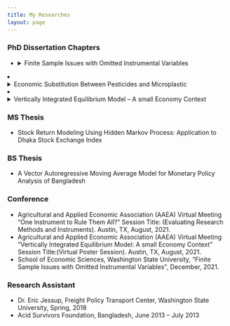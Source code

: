 ```yaml
---
title: My Researches
layout: page
---
```


### PhD Dissertation Chapters

- <details> <summary>Finite Sample Issues with Omitted Instrumental Variables</summary>
  
  - Using many instruments comes with a price as additional instruments increases finite sample bias or variance or both. On the other hand, additional number of instruments leads to an increase in asymptotic efficiency and accuracy of estimators. In this paper, I use simulation model with independent, relevant, and excluded instruments jointly comprising complete sets of IVs. I focus on quantifying the finite sample performance of estimators after omitting instrument(s) from these complete sets. To do that, I identify a set of structural models from the econometric literature and design Monte Carlo (MC) experiments to measure sensitivity of outcomes. In finite samples, I find that the bias and variance of estimators increase due to the exclusion of instrumental variables. I also find that the MSE increases with the increase of number of omitted instruments in the model. I then evaluate the situation where our simulated data is re-sampled to analyze whether increasing the sample sizes could offset the effect of missing instruments. I find that although the increase in sample size reduces the MSE overall, the increase in sensitivity with the number of omitted instruments is not necessarily eliminated by increases in sample size. I also find that from a system perspective, relative to a single equation, the equations with more endogenous variables appear more sensitive due to the omitted instruments. I find that the loss of instruments with strong relevance cannot be recovered by including instruments with weak relevance which might indicate towards weak IV problem. Finally, I compare the estimates of 2SLS and 3SLS methods under missing instruments and the results imply that although the finite sample performance of 3SLS estimator under omitted instruments is better than its 2SLS counterpart, the former also has higher MSE under omitted IVs when compared to a complete set of IVs.![image1](/dis1.png) </details>
  
- <details> <summary>Economic Substitution Between Pesticides and Microplastic</summary>
  
  - Agricultural inputs such as pesticides are used for more efficient production in the short run, but the use of these inputs come with environmental consequences over time. I explore the choices between plastics and pesticides to grow food, as well as the potential negative spillover caused by plastic use in production agriculture that is transformed into microplastic pollution in the soil. My study explores two cases (conventional and unconventional production) to analyze the substitution effect of plastic inputs with pesticides in agriculture. Both imply that a growers’ risk preference has an impact on the substitution between plastic and pesticides in that restrictions on inputs do not necessarily trigger substitution effect for risk averse growers. I also show that a higher cost of restricted pesticide can induce the risk neutral producers to substitute restricted pesticide with plastic mulches (i.e., for weed control). I introduce a restriction on plastic residue which has possible microplastic spillover in the soil and show that this restriction along with high cost associated with biodegradable plastic mulches might incentivize the grower to use more environmentally friendly pesticides.</details>
  
- <details> <summary>Vertically Integrated Equilibrium Model – A small Economy Context</summary>
  
  - Partial equilibrium (PE) analysis is widely used to study direct welfare effect on a particular market at a disaggregated level with minimal data requirement. We argue that the non-interactive market assumptions of PE models, in general, are rarely feasible for a small economy. Therefore, we develop vertically integrated CGE model, which is PE in structure but allows for the circular flow of GE models. We use equilibrium displacement model by total logarithmic differential of the behavioral equations of the CGE model. We focus on measuring and quantifying impacts of exogeneous shocks along the supply chain for the agricultural sector in the context of a small economy. We show the differences between the results of GE and PE analysis is economically significant for a small economy. We also decompose economic welfare effects along the supply chain that are traditionally folded together in a GE model.</details>

### MS Thesis
 - Stock Return Modeling Using Hidden Markov Process: Application to Dhaka Stock Exchange Index

### BS Thesis
- A Vector Autoregressive Moving Average Model for Monetary Policy Analysis of Bangladesh

### Conference
- Agricultural and Applied Economic Association (AAEA) Virtual Meeting “One Instrument to Rule Them All?" Session Title: (Evaluating Research Methods and Instruments). Austin, TX, August, 2021.
- Agricultural and Applied Economic Association (AAEA) Virtual Meeting “Vertically Integrated Equilibrium Model: A small Economy Context" Session Title:(Virtual Poster Session). Austin, TX, August, 2021.
- School of Economic Sciences, Washington State University, “Finite Sample Issues with Omitted Instrumental Variables", December, 2021.

### Research Assistant
- Dr. Eric Jessup, Freight Policy Transport Center, Washington State University, Spring, 2018
- Acid Survivors Foundation, Bangladesh, June 2013 – July 2013
